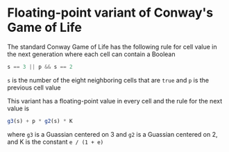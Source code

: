 # Floating-point variant of Conway's Game of Life

The standard Conway Game of Life has the following rule for cell value in the next generation where each cell can contain a Boolean

```js
s == 3 || p && s == 2
```

 `s` is the number of the eight neighboring cells that are `true` and `p` is the previous cell value

This variant has a floating-point value in every cell and the rule for the next value is

```js
g3(s) + p * g2(s) * K
```

where `g3` is a Guassian centered on 3 and `g2` is a Guassian centered on 2, and K is the constant `e / (1 + e)`